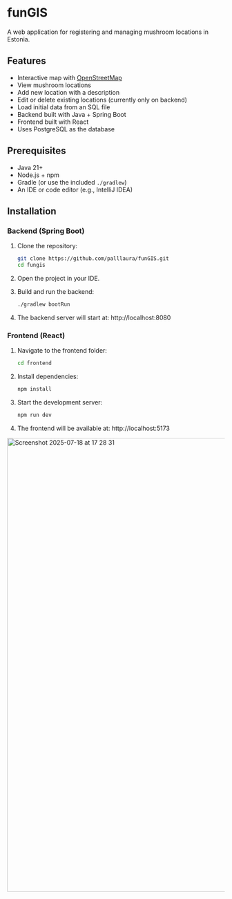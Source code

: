 # funGIS
A web application for registering and managing mushroom locations in Estonia.

## Features

* Interactive map with [OpenStreetMap](https://www.openstreetmap.org/)
* View mushroom locations
* Add new location with a description
* Edit or delete existing locations (currently only on backend)
* Load initial data from an SQL file
* Backend built with Java + Spring Boot
* Frontend built with React
* Uses PostgreSQL as the database

## Prerequisites
* Java 21+
* Node.js + npm
* Gradle (or use the included `./gradlew`)
* An IDE or code editor (e.g., IntelliJ IDEA)


## Installation
### Backend (Spring Boot)
1. Clone the repository:
   ```bash
   git clone https://github.com/palllaura/funGIS.git
   cd fungis

2. Open the project in your IDE.

3. Build and run the backend:
   ```bash
   ./gradlew bootRun
4. The backend server will start at:
   http://localhost:8080

### Frontend (React)
1. Navigate to the frontend folder:
   ```bash
   cd frontend
2. Install dependencies:
   ```bash
   npm install
3. Start the development server:
   ```bash
   npm run dev
4. The frontend will be available at:
   http://localhost:5173
   
<img width="1680" height="1050" alt="Screenshot 2025-07-18 at 17 28 31" src="https://github.com/user-attachments/assets/8ac3c841-7019-413a-aacc-e8df1641e477" />
